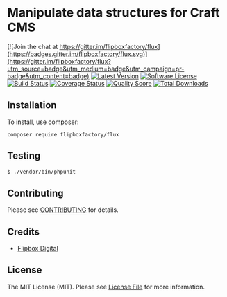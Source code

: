 # Manipulate data structures for Craft CMS
[![Join the chat at https://gitter.im/flipboxfactory/flux](https://badges.gitter.im/flipboxfactory/flux.svg)](https://gitter.im/flipboxfactory/flux?utm_source=badge&utm_medium=badge&utm_campaign=pr-badge&utm_content=badge)
[![Latest Version](https://img.shields.io/github/release/flipboxfactory/flux.svg?style=flat-square)](https://github.com/flipboxfactory/flux/releases)
[![Software License](https://img.shields.io/badge/license-MIT-brightgreen.svg?style=flat-square)](LICENSE.md)
[![Build Status](https://img.shields.io/travis/flipboxfactory/flux/master.svg?style=flat-square)](https://travis-ci.org/flipboxfactory/flux)
[![Coverage Status](https://img.shields.io/scrutinizer/coverage/g/flipboxfactory/flux.svg?style=flat-square)](https://scrutinizer-ci.com/g/flipboxfactory/flux/code-structure)
[![Quality Score](https://img.shields.io/scrutinizer/g/flipboxfactory/flux.svg?style=flat-square)](https://scrutinizer-ci.com/g/flipboxfactory/flux)
[![Total Downloads](https://img.shields.io/packagist/dt/flipboxfactory/flux.svg?style=flat-square)](https://packagist.org/packages/flipboxfactory/flux)

## Installation

To install, use composer:

```
composer require flipboxfactory/flux
```

## Testing

``` bash
$ ./vendor/bin/phpunit
```

## Contributing

Please see [CONTRIBUTING](https://github.com/flipboxfactory/flux/blob/master/CONTRIBUTING.md) for details.


## Credits

- [Flipbox Digital](https://github.com/flipbox)

## License

The MIT License (MIT). Please see [License File](https://github.com/flipboxfactory/flux/blob/master/LICENSE) for more information.
